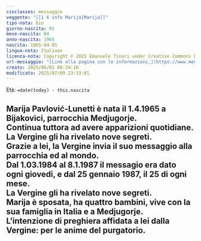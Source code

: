 ```yaml
---
cssclasses: messaggio
veggente: "[[1 6 info Marija|Marija]]"
tipo-nota: bio
giorno-nascita: 01
mese-nascita: 04
anno-nascita: 1965
nascita: 1965-04-01
lingua-nota: Italiano
licenza-nota: Copyright © 2025 Emanuele Tinari under Creative Commons BY-NC-SA 4.0 https://creativecommons.org/licenses/by-nc-sa/4.0/
url-messaggio: "[Link alla pagina con le informazioni,](https://www.medjugorje.hr/it/fenomeno-di-medjugorje/apparizioni/)"
creato: 2025/06/01 00:34:16
modificato: 2025/07/09 23:33:01
---
```


Età: `=date(today) - this.nascita`


## Marija Pavlović-Lunetti è nata il 1.4.1965 a Bijakovici, parrocchia Medjugorje.<br>Continua tuttora ad avere apparizioni quotidiane.<br>La Vergine gli ha rivelato nove segreti.<br>Grazie a lei, la Vergine invia il suo messaggio alla parrocchia ed al mondo.<br>Dal 1.03.1984 al 8.1.1987 il messagio era dato ogni giovedi, e dal 25 gennaio 1987, il 25 di ogni mese.<br>La Vergine gli ha rivelato nove segreti.<br>Marija è sposata, ha quattro bambini, vive con la sua famiglia in Italia e a Medjugorje.<br>L’intenzione di preghiera affidata a lei dalla Vergine: per le anime del purgatorio.